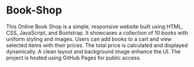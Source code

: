 # Book-Shop
This Online Book Shop is a simple, responsive website built using HTML, CSS, JavaScript, and Bootstrap. It showcases a collection of 10 books with uniform styling and images. Users can add books to a cart and view selected items with their prices. The total price is calculated and displayed dynamically. A clean layout and background image enhance the UI. The project is hosted using GitHub Pages for public access.
